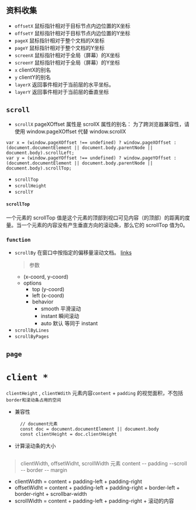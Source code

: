 
## 资料收集

+ `offsetX` 鼠标指针相对于目标节点内边位置的X坐标
+ `offsetY` 鼠标指针相对于目标节点内边位置的Y坐标
+ `pageX` 鼠标指针相对于整个文档的X坐标
+ `pageY` 鼠标指针相对于整个文档的Y坐标
+ `screenX` 鼠标指针相对于全局（屏幕）的X坐标
+ `screenY` 鼠标指针相对于全局（屏幕）的Y坐标
+ `x` clientX的别名
+ `y` clientY的别名
+ `layerX` 返回事件相对于当前层的水平坐标。
+ `layerY` 返回事件相对于当前层的垂直坐标

## `scroll`

+ `scrollX` pageXOffset 属性是 scrollX 属性的别名： 为了跨浏览器兼容性，请使用 window.pageXOffset 代替 window.scrollX
```
var x = (window.pageXOffset !== undefined) ? window.pageXOffset : (document.documentElement || document.body.parentNode || document.body).scrollLeft;
var y = (window.pageYOffset !== undefined) ? window.pageYOffset : (document.documentElement || document.body.parentNode || document.body).scrollTop;

```
+ `scrollTop`
+ `scrollHeight`
+ `scrollY`

#### `scrollTop`
一个元素的 scrollTop 值是这个元素的顶部到视口可见内容（的顶部）的距离的度量。当一个元素的内容没有产生垂直方向的滚动条，那么它的 scrollTop 值为0。




### `function`
+ `scrollBy` 在窗口中按指定的偏移量滚动文档。 [links](https://developer.mozilla.org/zh-CN/docs/Web/API/Window/scrollBy)
  > 参数
  + (x-coord, y-coord)
  + options
    - top (y-coord)
    - left (x-coord)
    - behavior
      - smooth 平滑滚动
      - instant 瞬间滚动
      - auto 默认 等同于 instant
+ `scrollByLines`
+ `scrollByPages`


## `page`


# `client *`
`clientHeight` , `clientWdith` 元素内容`content` + `padding` 的视觉面积，不包括`border和滚动条占用的空间`

+ 兼容性
  ```
    // document元素
    const doc = document.documentElement || document.body
    const clientHeight = doc.clientHeight
  ```
+ 计算滚动条的大小
  ```

  ```
> clientWidth, offsetWidht, scrollWidth
元素 content -- padding --scroll -- border -- margin
+ clientWidth = content + padding-left + padding-right
+ offsetWidht = content + padding-left + padding-right + border-left + border-right + scrollbar-width
+ scrollWidth = content + padding-left + padding-right + 滚动的内容